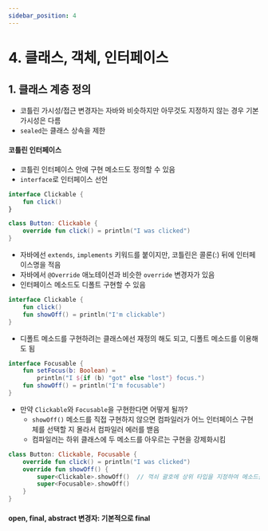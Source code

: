 ```yaml
---
sidebar_position: 4
---
```


# 4. 클래스, 객체, 인터페이스

## 1. 클래스 계층 정의

- 코틀린 가시성/접근 변경자는 자바와 비슷하지만 아무것도 지정하지 않는 경우 기본 가시성은 다름
- `sealed`는 클래스 상속을 제한

#### 코틀린 인터페이스

- 코틀린 인터페이스 안에 구현 메소드도 정의할 수 있음
- `interface`로 인터페이스 선언

```kotlin
interface Clickable {
    fun click()
}

class Button: Clickable {
    override fun click() = println("I was clicked")
}
```

- 자바에선 `extends`, `implements` 키워드를 붙이지만, 코틀린은 콜론(:) 뒤에 인터페이스명을 적음
- 자바에서 `@Override` 애노테이션과 비슷한 `override` 변경자가 있음
- 인터페이스 메소드도 디폴트 구현할 수 있음

```kotlin
interface Clickable {
    fun click()
    fun showOff() = println("I'm clickable")
}
```

- 디폴트 메소드를 구현하려는 클래스에선 재정의 해도 되고, 디폴트 메소드를 이용해도 됨

```kotlin
interface Focusable {
    fun setFocus(b: Boolean) =
        println("I ${if (b) "got" else "lost"} focus.")
    fun showOff() = println("I'm focusable")
}
```

- 만약 `Clickable`와 `Focusable`을 구현한다면 어떻게 될까?
    - `showOff()` 메소드를 직접 구현하지 않으면 컴파일러가 어느 인터페이스 구현체를 선택할 지 몰라서 컴파일러 에러를 밷음
    - 컴파일러는 하위 클래스에 두 메소드를 아우르는 구현을 강제화시킴

```kotlin
class Button: Clickable, Focusable {
    override fun click() = println("I was clicked")
    override fun showOff() {
        super<Clickable>.showOff()  // 꺽쇠 괄호에 상위 타입을 지정하여 메소드를 호출할 수 있음
        super<Focusable>.showOff()
    }
}
```
#### open, final, abstract 변경자: 기본적으로 final

